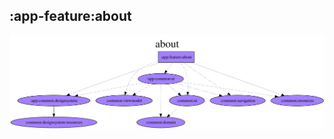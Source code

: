 ## :app-feature:about

<img src="../../../resources/dependency_graphs/app-feature-about-dependency-graph-multiplatform-projects.svg">